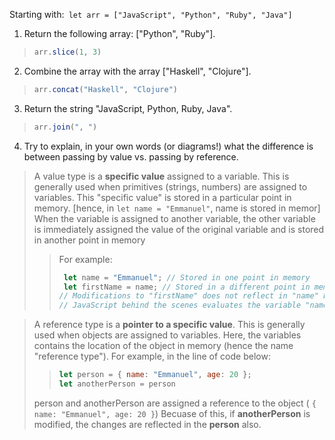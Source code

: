 Starting with:``` let arr = ["JavaScript", "Python", "Ruby", "Java"]```

1. Return the following array: ["Python", "Ruby"].
> ```javascript
> arr.slice(1, 3)
> ```

2. Combine the array with the array ["Haskell", "Clojure"].
> ```javascript
> arr.concat("Haskell", "Clojure")
> ```

3. Return the string "JavaScript, Python, Ruby, Java".
> ```javascript
> arr.join(", ")
> ```

4. Try to explain, in your own words (or diagrams!) what the difference is between passing by value vs. passing by reference.
> A value type is a **specific value** assigned to a variable. This is generally used when primitives (strings, numbers) are assigned to variables. This "specific value" is stored in a particular point in memory. [hence, in ``` let name = "Emmanuel" ```, name is stored in memor]
> When the variable is assigned to another variable, the other variable is immediately assigned the value of the original variable and is stored in another point in memory 
>> For example:
>> ```javascript
>>  let name = "Emmanuel"; // Stored in one point in memory
>>  let firstName = name; // Stored in a different point in memory 
>> // Modifications to "firstName" does not reflect in "name" because they are at different points in memory
>> // JavaScript behind the scenes evaluates the variable "name" and assigns the value ("Emmanuel") to firstName
>> ```

> A reference type is a **pointer to a specific value**. This is generally used when objects are assigned to variables. Here, the variables contains the location of the object in memory (hence the name "reference type").
> For example, in the line of code below:
>> ```javascript
>> let person = { name: "Emmanuel", age: 20 };
>> let anotherPerson = person
>> ```
> person and anotherPerson are assigned a reference to the object ( ```{ name: "Emmanuel", age: 20 }```)
> Becuase of this, if **anotherPerson** is modified, the changes are reflected in the **person** also.